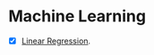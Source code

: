 # Machine Learning

 - [x] [Linear Regression](https://github.com/benjaminhadfield/machine-learning/tree/master/src/linear_regression).
 